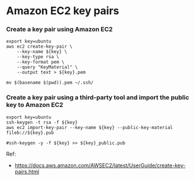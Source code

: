 # Amazon EC2 key pairs

### Create a key pair using Amazon EC2

```
export key=ubuntu
aws ec2 create-key-pair \
    --key-name ${key} \
    --key-type rsa \
    --key-format pem \
    --query "KeyMaterial" \
    --output text > ${key}.pem

mv $(basename $(pwd)).pem ~/.ssh/
```

### Create a key pair using a third-party tool and import the public key to Amazon EC2


```
export key=ubuntu
ssh-keygen -t rsa -f ${key}
aws ec2 import-key-pair --key-name ${key} --public-key-material fileb://${key}.pub

#ssh-keygen -y -f ${key} >> ${key}_public.pub
```

Ref:
* https://docs.aws.amazon.com/AWSEC2/latest/UserGuide/create-key-pairs.html
